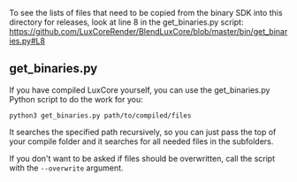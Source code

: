 To see the lists of files that need to be copied from the binary SDK into this directory for releases, look at line 8 in the get_binaries.py script:
https://github.com/LuxCoreRender/BlendLuxCore/blob/master/bin/get_binaries.py#L8

## get_binaries.py

If you have compiled LuxCore yourself, you can use the get_binaries.py Python script to do the work for you:

`python3 get_binaries.py path/to/compiled/files`

It searches the specified path recursively, so you can just pass the top of your compile folder and it searches for all needed files in the subfolders.

If you don't want to be asked if files should be overwritten, call the script with the `--overwrite` argument.
